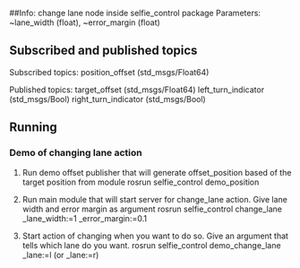 ##Info:
change lane node inside selfie_control package
Parameters: ~lane_width (float), ~error_margin (float)

## Subscribed and published topics
Subscribed topics:
position_offset (std_msgs/Float64)

Published topics:
target_offset (std_msgs/Float64)
left_turn_indicator (std_msgs/Bool)
right_turn_indicator (std_msgs/Bool)

## Running

### Demo of changing lane action

1) Run demo offset publisher that will generate offset_position based of the target position from module
rosrun selfie_control demo_position

2) Run main module that will start server for change_lane action. Give lane width and error margin as argument
rosrun selfie_control change_lane _lane_width:=1 _error_margin:=0.1

3) Start action of changing when you want to do so. Give an argument that tells which lane do you want.
rosrun selfie_control demo_change_lane _lane:=l (or _lane:=r)
